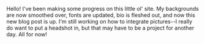 

Hello! I've been making some progress on this little ol' site. My backgrounds are now smoothed over, fonts are updated,
bio is fleshed out, and now this new blog post is up. I'm still working on how to integrate pictures--I really do want to
put a headshot in, but that may have to be a project for another day. All for now!
